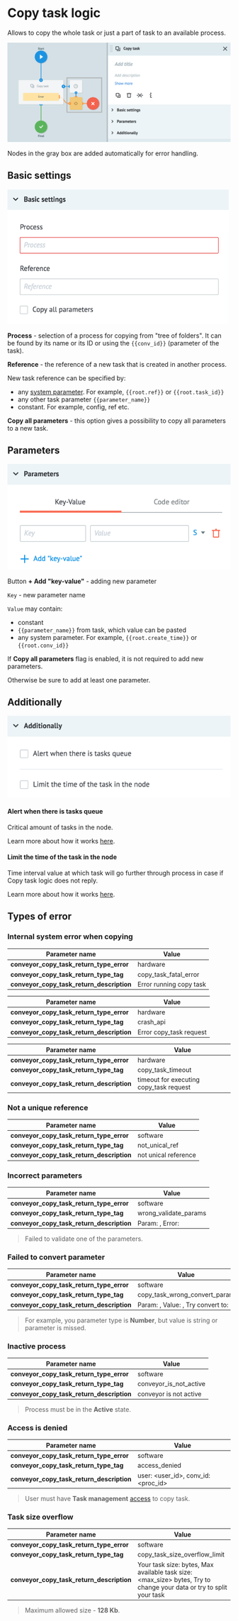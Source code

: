 # Copy task logic

Allows to copy the whole task or just a part of task to an available process.

![](../img/create/copy_tasks.png)

Nodes in the gray box are added automatically for error handling.

## Basic settings

![](../img/create/copy_tasks_settings.png)

**Process** - selection of a process for copying from "tree of folders". It can be found by its name or its ID or using the  `{{conv_id}}` (parameter of the task).

**Reference** - the reference of a new task that is created in another process.

New task reference can be specified by:
* any [system parameter](https://doc.corezoid.com/en/interface/tasks/task_archive.html#system-parameters). For example, `{{root.ref}}` or `{{root.task_id}}`
* any other task parameter `{{parameter_name}}`
* constant. For example, config, ref etc.

**Copy all parameters** - this option gives a possibility to copy all parameters to a new task.

## Parameters

![](../img/create/copy_tasks_params.png)

Button **+ Add "key-value"** - adding new parameter

`Key` - new parameter name

`Value` may contain:
- constant
- `{{parameter_name}}` from task, which value can be pasted
- any system parameter. For example, `{{root.create_time}}` or `{{root.conv_id}}`

If **Copy all parameters** flag is enabled, it is not required to add new parameters.

Otherwise be sure to add at least one parameter.

## Additionally

![](../img/create/additionally.png)

#### Alert when there is tasks queue

Critical amount of tasks in the node.

Learn more about how it works [here](timer.md).

#### Limit the time of the task in the node

Time interval value at which task will go further through process in case if Copy task logic does not reply.

Learn more about how it works [here](timer.md).


## Types of error

### Internal system error when copying

| Parameter name | Value |
| --- | --- |
| __conveyor_copy_task_return_type_error__ | hardware |
| __conveyor_copy_task_return_type_tag__ | copy_task_fatal_error |
| __conveyor_copy_task_return_description__ | Error running copy task |

| Parameter name | Value |
| --- | --- |
| __conveyor_copy_task_return_type_error__ | hardware |
| __conveyor_copy_task_return_type_tag__ | crash_api |
| __conveyor_copy_task_return_description__ | Error copy_task request |

| Parameter name | Value |
| --- | --- |
| __conveyor_copy_task_return_type_error__ | hardware |
| __conveyor_copy_task_return_type_tag__ | copy_task_timeout |
| __conveyor_copy_task_return_description__ | timeout for executing copy_task request |

### Not a unique reference

| Parameter name | Value |
| --- | --- |
| __conveyor_copy_task_return_type_error__ | software |
| __conveyor_copy_task_return_type_tag__ | not_unical_ref |
| __conveyor_copy_task_return_description__ | not unical reference |

### Incorrect parameters

| Parameter name | Value |
| --- | --- |
| __conveyor_copy_task_return_type_error__ | software |
| __conveyor_copy_task_return_type_tag__ | wrong_validate_params |
| __conveyor_copy_task_return_description__ | Param: <name>, Error: <error> |

> Failed to validate one of the parameters.

### Failed to convert parameter

| Parameter name | Value |
| --- | --- |
| __conveyor_copy_task_return_type_error__ | software |
| __conveyor_copy_task_return_type_tag__ | copy_task_wrong_convert_param |
| __conveyor_copy_task_return_description__ | Param: <name>, Value: <value>, Try convert to: <type> |

> For example, you parameter type is **Number**, but value is string or parameter is missed.

### Inactive process

| Parameter name | Value |
| --- | --- |
| __conveyor_copy_task_return_type_error__ | software |
| __conveyor_copy_task_return_type_tag__ | conveyor_is_not_active |
| __conveyor_copy_task_return_description__ | conveyor is not active |

> Process must be in the **Active** state.

### Access is denied

| Parameter name | Value |
| --- | --- |
| __conveyor_copy_task_return_type_error__ | software |
| __conveyor_copy_task_return_type_tag__ | access_denied |
| __conveyor_copy_task_return_description__ | user: <user_id>, conv_id: <proc_id> |

> User must have **Task management** [access](https://doc.corezoid.com/ru/interface/users_groups.html) to copy task.

### Task size overflow

| Parameter name | Value |
| --- | --- |
| __conveyor_copy_task_return_type_error__ | software |
| __conveyor_copy_task_return_type_tag__ | copy_task_size_overflow_limit |
| __conveyor_copy_task_return_description__ | Your task size: <size> bytes, Max available task size: <max_size> bytes, Try to change your data or try to split your task |

> Maximum allowed size - **128 Kb**.